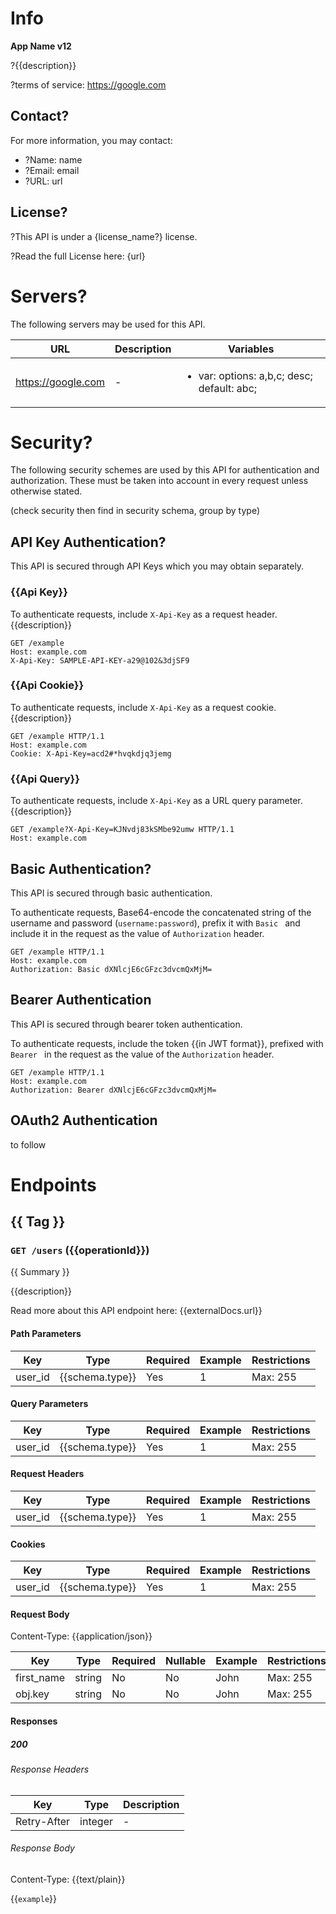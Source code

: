 # Info

**App Name v12**

?{{description}}

?terms of service: https://google.com

## Contact?

For more information, you may contact:

- ?Name: name
- ?Email: email
- ?URL: url

## License?

?This API is under a {license_name?} license.

?Read the full License here: {url}

# Servers?

The following servers may be used for this API.

| URL                | Description | Variables                                                  |
| ------------------ | ----------- | ---------------------------------------------------------- |
| https://google.com | -           | <ul><li>var: options: a,b,c; desc; default: abc;</li></ul> |

# Security?

The following security schemes are used by this API for authentication and authorization. These must be taken into account in every request unless otherwise stated.

(check security then find in security schema, group by type)

## API Key Authentication?

This API is secured through API Keys which you may obtain separately.

### {{Api Key}}

To authenticate requests, include `X-Api-Key` as a request header. {{description}}

```http
GET /example
Host: example.com
X-Api-Key: SAMPLE-API-KEY-a29@102&3djSF9
```

### {{Api Cookie}}

To authenticate requests, include `X-Api-Key` as a request cookie. {{description}}

```http
GET /example HTTP/1.1
Host: example.com
Cookie: X-Api-Key=acd2#*hvqkdjq3jemg
```

### {{Api Query}}

To authenticate requests, include `X-Api-Key` as a URL query parameter. {{description}}

```http
GET /example?X-Api-Key=KJNvdj83kSMbe92umw HTTP/1.1
Host: example.com
```

## Basic Authentication?

This API is secured through basic authentication. 

To authenticate requests, Base64-encode the concatenated string of the username and password (`username:password`), prefix it with `Basic ` and include it in the request as the value of `Authorization` header.

```http
GET /example HTTP/1.1
Host: example.com
Authorization: Basic dXNlcjE6cGFzc3dvcmQxMjM=
```

## Bearer Authentication

This API is secured through bearer token authentication.

To authenticate requests, include the token {{in JWT format}}, prefixed with `Bearer ` in the request as the value of the `Authorization` header.

```http
GET /example HTTP/1.1
Host: example.com
Authorization: Bearer dXNlcjE6cGFzc3dvcmQxMjM=
```

## OAuth2 Authentication

to follow


# Endpoints

## {{ Tag }}

### `GET /users` ({{operationId}})

{{ Summary }}

{{description}}

Read more about this API endpoint here: {{externalDocs.url}}

#### Path Parameters

| Key     | Type            | Required | Example | Restrictions |
| ------- | --------------- | -------- | ------- | ------------ |
| user_id | {{schema.type}} | Yes      | 1       | Max: 255     |

#### Query Parameters

| Key     | Type            | Required | Example | Restrictions |
| ------- | --------------- | -------- | ------- | ------------ |
| user_id | {{schema.type}} | Yes      | 1       | Max: 255     |

#### Request Headers

| Key     | Type            | Required | Example | Restrictions |
| ------- | --------------- | -------- | ------- | ------------ |
| user_id | {{schema.type}} | Yes      | 1       | Max: 255     |

#### Cookies

| Key     | Type            | Required | Example | Restrictions |
| ------- | --------------- | -------- | ------- | ------------ |
| user_id | {{schema.type}} | Yes      | 1       | Max: 255     |

#### Request Body

Content-Type: {{application/json}}

| Key        | Type   | Required | Nullable | Example | Restrictions |
| ---------- | ------ | -------- | -------- | ------- | ------------ |
| first_name | string | No       | No       | John    | Max: 255     |
| obj.key    | string | No       | No       | John    | Max: 255     |

#### Responses

##### 200

###### Response Headers

| Key         | Type    | Description |
| ----------- | ------- | ----------- |
| Retry-After | integer | -           |

###### Response Body

Content-Type: {{text/plain}}

{{`example`}}

